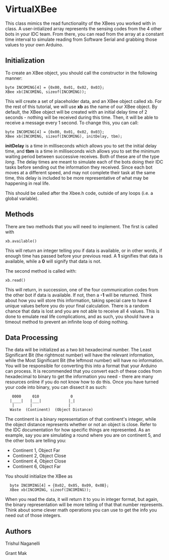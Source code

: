# VirtualXBee
This class mimics the read functionality of the XBees you worked with in class. A user-intialized array represents the sensing codes from the 4 other bots in your IDC team. From there, you can read from the array at a constant time interval to simulate reading from Software Serial and grabbing those values to your own Arduino.

## Initialization 
To create an XBee object, you should call the constructor in the following manner:
```arduino
byte INCOMING[4] = {0x00, 0x01, 0x02, 0x03};
XBee xb(INCOMING, sizeof(INCOMING));
```
This will create a set of placeholder data, and an XBee object called xb. For the rest of this tutorial, we will use **xb** as the name of our XBee object. By default, the XBee object will be created with an initial delay time of 2 seconds - nothing will be received during this time. Then, it will be able to receive a message every 1 second. To change this, you can call:
```arduino
byte INCOMING[4] = {0x00, 0x01, 0x02, 0x03};
XBee xb(INCOMING, sizeof(INCOMING), initDelay, tbm);
```
**initDelay** is a time in milliseconds which allows you to set the initial delay time, and **tbm** is a time in milliseconds wich allows you to set the minimum waiting period between successive receives. Both of these are of the type *long*. The delay times are meant to simulate each of the bots doing their IDC tasks before sending out the information they received. Since each bot moves at a different speed, and may not complete their task at the same time, this delay is included to be more representative of what may be happening in real life.

This should be called after the Xbee.h code, outside of any loops (i.e. a global variable).

## Methods
There are two methods that you will need to implement. The first is called with
```arduino
xb.available()
```
This will return an integer telling you if data is available, or in other words, if enough time has passed before your previous read. A **1** signifies that data is available, while a **0** will signify that data is not.

The second method is called with:
```arduino
xb.read()
```
This will return, in succession, one of the four communication codes from the other bot if data is available. If not, then a **-1** will be returned. Think about how you will store this information, taking special care to have 4 unique values before you do your final calculation. There is a random chance that data is lost and you are not able to receive all 4 values. This is done to emulate real life complications, and as such, you should have a timeout method to prevent an infinite loop of doing nothing.

## Data Processing
The data will be initialized as a two bit hexadecimal number. The Least Significant Bit (the rightmost number) will have the relevant information, while the Most Significant Bit (the leftmost number) will have no information. You will be responsible for converting this into a format that your Arduino can process. It is recommended that you convert each of these codes from hexadecimal to binary to get the information you need - there are many resources online if you do not know how to do this. Once you have turned your code into binary, you can dissect it as such:
```arduino
   0000     010              0
  |____|   |___|            |_|
   |       |                |
  Waste  (Continent)  (Object Distance)
```
The continent is a binary representation of that continent's integer, while the object distance represents whether or not an object is close. Refer to the IDC documentation for how specific things are represented. As an example, say you are simulating a round where you are on continent 5, and the other bots are telling you:
* Continent 1, Object Far
* Continent 2, Object Close
* Continent 4, Object Close
* Continent 6, Object Far

You should initialize the XBee as
```arduino
  byte INCOMING[4] = {0x02, 0x05, 0x09, 0x0B};
  XBee xb(INCOMING, sizeof(INCOMING));
```
When you read the data, it will return it to you in integer format, but again, the binary representation will be more telling of that that number represents. Think about some clever math operations you can use to get the info you need out of those integers.

## Authors
Trishul Naganelli

Grant Mak
